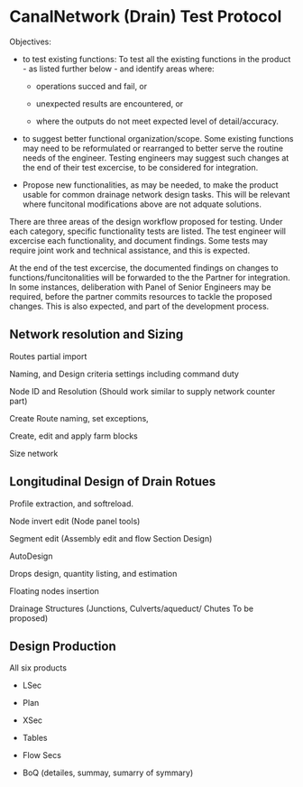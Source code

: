 # CanalNetwork (Drain) Test Protocol

Objectives:

- to test existing functions: To test all the existing functions in the product - as listed further below - and identify areas where:
  
  - operations succed and fail, or 
  
  - unexpected results are encountered, or
  
  -  where the outputs do not meet expected level of detail/accuracy.

- to suggest better functional organization/scope. Some existing functions may need to be reformulated or rearranged to better serve the routine needs of the engineer. Testing engineers may suggest such changes at the end of their test excercise, to be considered for integration.

- Propose new functionalities, as may be needed, to make the product usable for common drainage network design tasks. This will be relevant where funcitonal modifications above are not adquate solutions.



There are three areas of the design workflow proposed for testing. Under each category, specific functionality tests are listed. The test engineer will excercise each functionality, and document findings. Some tests may require joint work and technical assistance, and this is expected.



At the end of the test excercise, the documented findings on changes to functions/funcitonalities will be forwarded to the the Partner for integration. In some instances, deliberation with Panel of Senior Engineers may be required, before the partner commits resources to tackle the proposed changes. This is also expected, and part of the development process.





## Network resolution and Sizing

Routes partial import

Naming, and Design criteria settings including command duty

Node ID and Resolution (Should work similar to supply network counter part)

Create Route naming, set exceptions, 

Create, edit and apply farm blocks

Size network



## Longitudinal Design of Drain Rotues

Profile extraction, and softreload.

Node invert edit (Node panel tools)

Segment edit (Assembly edit and flow Section Design)

AutoDesign

Drops design, quantity listing, and estimation

Floating nodes insertion

Drainage Structures (Junctions, Culverts/aqueduct/ Chutes To be proposed)









## Design Production

All six products

- LSec

- Plan

- XSec

- Tables

- Flow Secs

- BoQ (detailes, summay, sumarry of symmary)








